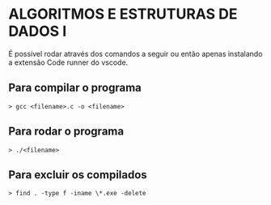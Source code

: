 # ALGORITMOS E ESTRUTURAS DE DADOS I

É possível rodar através dos comandos a seguir ou então apenas instalando a extensão Code runner do vscode.

## Para compilar o programa
```
> gcc <filename>.c -o <filename>
```

## Para rodar o programa
```
> ./<filename>
```

## Para excluir os compilados
```
> find . -type f -iname \*.exe -delete
```